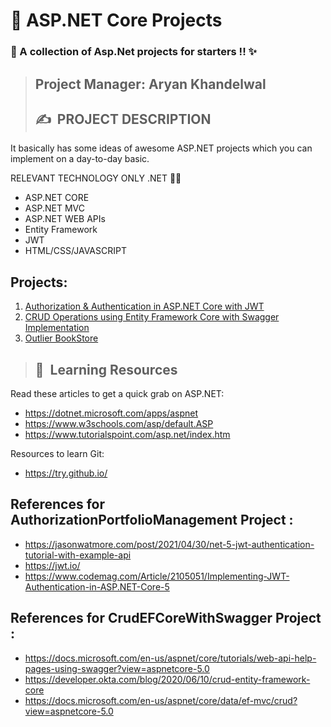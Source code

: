 # 👣 **ASP.NET Core Projects**
### 🧐 A collection of Asp.Net projects for starters !! ✨

>## **Project Manager: Aryan Khandelwal**
>## ✍&nbsp; PROJECT DESCRIPTION
It basically has some ideas of awesome ASP.NET projects which you can implement on a day-to-day basic.

RELEVANT TECHNOLOGY
ONLY .NET 👨‍💻
* ASP.NET CORE
* ASP.NET MVC
* ASP.NET WEB APIs
* Entity Framework
* JWT
* HTML/CSS/JAVASCRIPT

## Projects:
1. [Authorization & Authentication in ASP.NET Core with JWT](https://github.com/ryan3142/Asp-Net-Core-Projects/tree/master/AuthorizationPortfolioManagement/AuthorizationPortfolioManagement)
2. [CRUD Operations using Entity Framework Core with Swagger Implementation](https://github.com/ryan3142/Asp-Net-Core-Projects/tree/master/CrudEFCoreWithSwagger/CrudEFCoreWithSwagger)
3. [Outlier BookStore](https://github.com/ryan3142/Asp-Net-Core-Projects/tree/master/OutLierBookStore)
>## 📝&nbsp; Learning Resources

Read these articles to get a quick grab on ASP.NET:
- https://dotnet.microsoft.com/apps/aspnet
- https://www.w3schools.com/asp/default.ASP
- https://www.tutorialspoint.com/asp.net/index.htm

Resources to learn Git:
-  https://try.github.io/

## References for AuthorizationPortfolioManagement Project :
- https://jasonwatmore.com/post/2021/04/30/net-5-jwt-authentication-tutorial-with-example-api
- https://jwt.io/
- https://www.codemag.com/Article/2105051/Implementing-JWT-Authentication-in-ASP.NET-Core-5

## References for CrudEFCoreWithSwagger Project :
- https://docs.microsoft.com/en-us/aspnet/core/tutorials/web-api-help-pages-using-swagger?view=aspnetcore-5.0
- https://developer.okta.com/blog/2020/06/10/crud-entity-framework-core
- https://docs.microsoft.com/en-us/aspnet/core/data/ef-mvc/crud?view=aspnetcore-5.0

